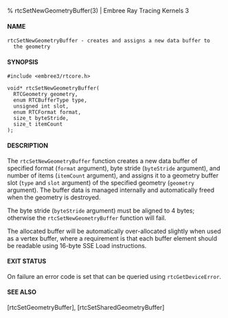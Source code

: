 % rtcSetNewGeometryBuffer(3) | Embree Ray Tracing Kernels 3

#### NAME

    rtcSetNewGeometryBuffer - creates and assigns a new data buffer to
      the geometry

#### SYNOPSIS

    #include <embree3/rtcore.h>

    void* rtcSetNewGeometryBuffer(
      RTCGeometry geometry,
      enum RTCBufferType type,
      unsigned int slot,
      enum RTCFormat format,
      size_t byteStride,
      size_t itemCount
    );

#### DESCRIPTION

The `rtcSetNewGeometryBuffer` function creates a new data buffer of
specified format (`format` argument), byte stride (`byteStride`
argument), and number of items (`itemCount` argument), and assigns it
to a geometry buffer slot (`type` and `slot` argument) of the
specified geometry (`geometry` argument). The buffer data is managed
internally and automatically freed when the geometry is destroyed.

The byte stride (`byteStride` argument) must be aligned to 4 bytes;
otherwise the `rtcSetNewGeometryBuffer` function will fail.

The allocated buffer will be automatically over-allocated slightly
when used as a vertex buffer, where a requirement is that each buffer
element should be readable using 16-byte SSE Load instructions.

#### EXIT STATUS

On failure an error code is set that can be queried using
`rtcGetDeviceError`.

#### SEE ALSO

[rtcSetGeometryBuffer], [rtcSetSharedGeometryBuffer]
